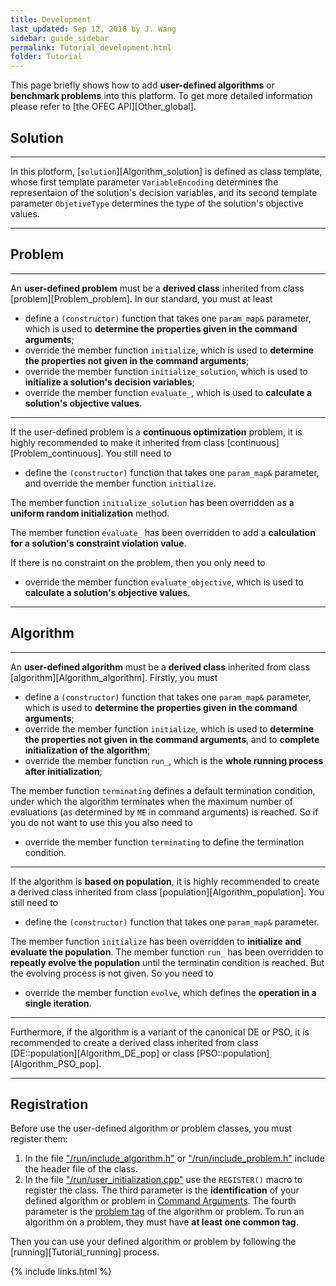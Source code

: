 ```yaml
---
title: Development
last_updated: Sep 12, 2018 by J. Wang
sidebar: guide_sidebar
permalink: Tutorial_development.html
folder: Tutorial
---
```


This page briefly shows how to add **user-defined algorithms** or **benchmark problems** into this platform. To get more detailed information please refer to [the OFEC API][Other_global].

## Solution

---------------------------------------------

In this plotform, [`solution`][Algorithm_solution] is defined as class template, whose first template parameter `VariableEncoding` determines the representaion of the solution's decision variables,
and its second template parameter `ObjetiveType` determines the type of the solution's objective values.

---------------------------------------------

## Problem

---------------------------------------------

An **user-defined problem** must be a **derived class** inherited from class [problem][Problem_problem].
In our standard, you must at least
* define a `(constructor)` function that takes one `param_map&` parameter, which is used to **determine the properties given in the command arguments**;
* override the member function `initialize`, which is used to **determine the properties not given in the command arguments**;
* override the member function `initialize_solution`, which is used to **initialize a solution's decision variables**;
* override the member function `evaluate_`, which is used to **calculate a solution's objective values**.

---------------------------------------------

If the user-defined problem is a **continuous optimization** problem, it is highly recommended to make it inherited from class [continuous][Problem_continuous].
You still need to
* define the `(constructor)` function that takes one `param_map&` parameter, and override the member function `initialize`.

The member function `initialize_solution` has been overridden as a **uniform random initialization** method.

The member function `evaluate_` has been overridden to add a **calculation for a solution's constraint violation value**.

If there is no constraint on the problem, then you only need to
* override the member function `evaluate_objective`, which is used to  **calculate a solution's objective values**.

---------------------------------------------

## Algorithm

---------------------------------------------

An **user-defined algorithm** must be a **derived class** inherited from class [algorithm][Algorithm_algorithm]. 
Firstly, you must
* define a `(constructor)` function that takes one `param_map&` parameter, which is used to **determine the properties given in the command arguments**;
* override the member function `initialize`, which is used to **determine the properties not given in the command arguments**, and to **complete initialization of the algorithm**;
* override the member function `run_`, which is the **whole running process after initialization**;

The member function `terminating` defines a default termination condition, 
under which the algorithm terminates when the maximum number of evaluations (as determined by `ME` in command arguments) is reached.
So if you do not want to use this you also need to
* override the member function `terminating` to define the termination condition.

---------------------------------------------

If the algorithm is **based on population**, it is highly recommended to create a derived class inherited from class [population][Algorithm_population].
You still need to
* define the `(constructor)` function that takes one `param_map&` parameter.

The member function `initialize` has been overridden to **initialize and evaluate the population**.
The member function `run_` has been overridden to **repeatly evolve the population** until the terminatin condition is reached.
But the evolving process is not given. So you need to 
* override the member function `evolve`, which defines the **operation in a single iteration**.

---------------------------------------------

Furthermore, if the algorithm is a variant of the canonical DE or PSO, it is recommended to create a derived class inherited from class [DE::population][Algorithm_DE_pop] or class [PSO::population][Algorithm_PSO_pop].

---------------------------------------------

## Registration

Before use the user-defined algorithm or problem classes, you must register them:
1. In the file ["/run/include_algorithm.h"](https://github.com/Changhe160/OFEC_Alpha/blob/master/run/include_algorithm.h) 
or ["/run/include_problem.h"](https://github.com/Changhe160/OFEC_Alpha/blob/master/run/include_problem.h) include the header file of the class.
2. In the file ["/run/user_initialization.cpp"](https://github.com/Changhe160/OFEC_Alpha/blob/master/run/user_initialization.cpp) use the `REGISTER()` macro to register the class.
The third parameter is the **identification** of your defined algorithm or problem in [Command Arguments](Tutorial_running.html#examples-of-command-arguments).
The fourth parameter is the [problem tag](Other_enums.html#problem_tag) of the algorithm or problem.
To run an algorithm on a problem, they must have **at least one common tag**. 

Then you can use your defined algorithm or problem by following the [running][Tutorial_running] process.

{% include links.html %}